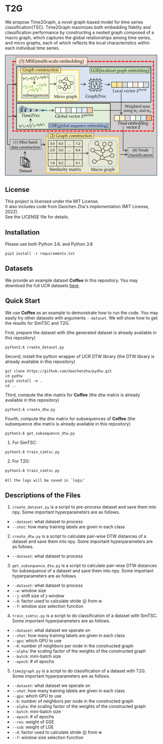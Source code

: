 # T2G
We propose Time2Graph, a novel graph-based model for time series classification(TSC). Time2Graph maximizes both embedding fidelity and classification performance by constructing a nested graph composed of a macro graph, which captures the global relationships among time series, and micro graphs, each of which reflects the local characteristics within each individual time series.

<img width="500" src="overview.png" alt="overview" />

## License

This project is licensed under the MIT License.  
It also includes code from Daochen Zha's implementation (MIT License, 2022).  
See the LICENSE file for details.

## Installation
Please use both Python 3.6. and Python 3.8
```
pip3 install -r requirements.txt
```

## Datasets
We provide an example dataset **Coffee** in this repository. You may download the full UCR datasets [here](https://www.cs.ucr.edu/~eamonn/time_series_data_2018/).

## Quick Start
We use **Coffee** as an example to demonstrate how to run the code. You may easily try other datasets with arguments `--dataset`. We will show how to get the results for SimTSC and T2G.

First, prepare the dataset with (the generated dataset is already available in this repository)
```
python3.6 create_dataset.py
```

Second, install the python wrapper of UCR DTW library (the DTW library is already available in this repository)
```
git clone https://github.com/daochenzha/pydtw.git
cd pydtw
pip3 install -e .
cd ..
```

Third, compute the dtw matrix for **Coffee** (the dtw matrix is already available in this repository)
```
python3.6 create_dtw.py
```

Fourth, compute the dtw matrix for subsequences of **Coffee** (the subsequence dtw matrix is already available in this repository)
```
python3.6 get_subsequence_dtw.py
```

1. For SimTSC:
```
python3.8 train_simtsc.py
```

2. For T2G:
```
python3.8 train_simtsc.py

All the logs will be saved in `logs/`
```

## Descriptions of the Files

1. `create_dataset.py` is a script to pre-process dataset and save them into npy. Some important hyperparameters are as follows.
*   `--dataset`: what dataset to process
*   `--shot`: how many training labels are given in each class

2. `create_dtw.py` is a script to calculate pair-wise DTW distances of a dataset and save them into npy. Some important hyperparameters are as follows.
*   `--dataset`: what dataset to process

3. `get_subsequence_dtw.py` is a script to calculate pair-wise DTW distances for subsequence of a dataset and save them into npy. Some important hyperparameters are as follows.
*   `--dataset`: what dataset to process
*   `--w`: window size
*   `--j`: shift size of j-window
*   `--d`: factor used to calculate stride (j) from w
*   `--f`: window size selection function

4. `train_simtsc.py` is a script to do classification of a dataset with SimTSC. Some important hyperparameters are as follows.
*   `--dataset`: what dataset we operate on
*   `--shot`: how many training labels are given in each class
*   `--gpu`: which GPU to use
*   `--K`: number of neighbors per node in the constructed graph
*   `--alpha`: the scaling factor of the weights of the constructed graph
*   `--batch`: mini-batch size
*   `--epoch`: # of epochs

5. `time2graph.py` is a script to do classification of a dataset with T2G. Some important hyperparameters are as follows.
*   `--dataset`: what dataset we operate on
*   `--shot`: how many training labels are given in each class
*   `--gpu`: which GPU to use
*   `--K`: number of neighbors per node in the constructed graph
*   `--alpha`: the scaling factor of the weights of the constructed graph
*   `--batch`: mini-batch size
*   `--epoch`: # of epochs
*   `--res`: weight of GSE
*   `--sub`: weight of LGE
*   `--d`: factor used to calculate stride (j) from w
*   `--f`: window size selection function

